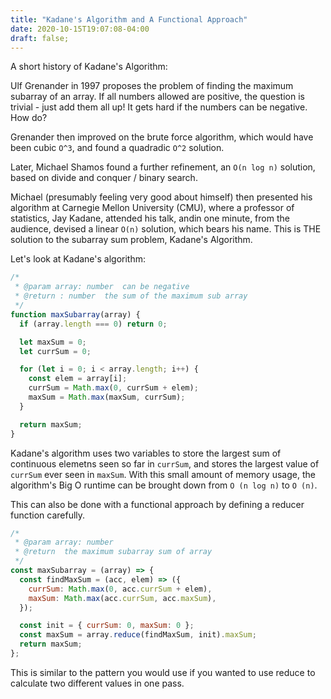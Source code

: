 ```yaml
---
title: "Kadane's Algorithm and A Functional Approach"
date: 2020-10-15T19:07:08-04:00
draft: false;
---
```


A short history of Kadane's Algorithm:

Ulf Grenander in 1997 proposes the problem of finding the maximum subarray of an array. If all numbers allowed are positive, the question is trivial - just add them all up! It gets hard if the numbers can be negative. How do?

Grenander then improved on the brute force algorithm, which would have been cubic `O^3`, and found a quadradic `O^2` solution.

Later, Michael Shamos found a further refinement, an `O(n log n)` solution, based on divide and conquer / binary search.

Michael (presumably feeling very good about himself) then presented his algorithm at Carnegie Mellon University (CMU), where a professor of statistics, Jay Kadane, attended his talk, andin one minute, from the audience, devised a linear `O(n)` solution, which bears his name. This is THE solution to the subarray sum problem, Kadane's Algorithm.

Let's look at Kadane's algorithm:

```javascript
/*
 * @param array: number  can be negative
 * @return : number  the sum of the maximum sub array
 */
function maxSubarray(array) {
  if (array.length === 0) return 0;

  let maxSum = 0;
  let currSum = 0;

  for (let i = 0; i < array.length; i++) {
    const elem = array[i];
    currSum = Math.max(0, currSum + elem);
    maxSum = Math.max(maxSum, currSum);
  }

  return maxSum;
}
```

Kadane's algorithm uses two variables to store the largest sum of continuous elemetns seen so far in `currSum`, and stores the largest value of `currSum` ever seen in `maxSum`. With this small amount of memory usage, the algorithm's Big O runtime can be brought down from `O (n log n)` to `O (n)`.

This can also be done with a functional approach by defining a reducer function carefully.

```javascript
/*
 * @param array: number
 * @return  the maximum subarray sum of array
 */
const maxSubarray = (array) => {
  const findMaxSum = (acc, elem) => ({
    currSum: Math.max(0, acc.currSum + elem),
    maxSum: Math.max(acc.currSum, acc.maxSum),
  });

  const init = { currSum: 0, maxSum: 0 };
  const maxSum = array.reduce(findMaxSum, init).maxSum;
  return maxSum;
};
```

This is similar to the pattern you would use if you wanted to use reduce to calculate two different values in one pass.
